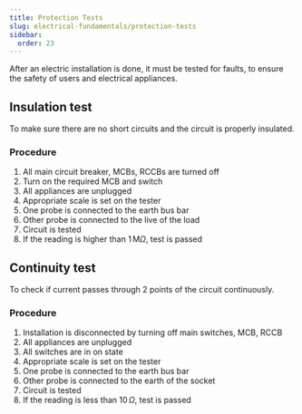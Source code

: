 ```yaml
---
title: Protection Tests
slug: electrical-fundamentals/protection-tests
sidebar:
  order: 23
---
```


After an electric installation is done, it must be tested for faults, to ensure
the safety of users and electrical appliances.

## Insulation test

To make sure there are no short circuits and the circuit is properly insulated.

### Procedure

1. All main circuit breaker, MCBs, RCCBs are turned off
2. Turn on the required MCB and switch
3. All appliances are unplugged
4. Appropriate scale is set on the tester
5. One probe is connected to the earth bus bar
6. Other probe is connected to the live of the load
7. Circuit is tested
8. If the reading is higher than $1\,\text{M}\Omega$, test is passed

## Continuity test

To check if current passes through 2 points of the circuit continuously.

### Procedure

1. Installation is disconnected by turning off main switches, MCB, RCCB
2. All appliances are unplugged
3. All switches are in on state
4. Appropriate scale is set on the tester
5. One probe is connected to the earth bus bar
6. Other probe is connected to the earth of the socket
7. Circuit is tested
8. If the reading is less than $10\,\Omega$, test is passed
